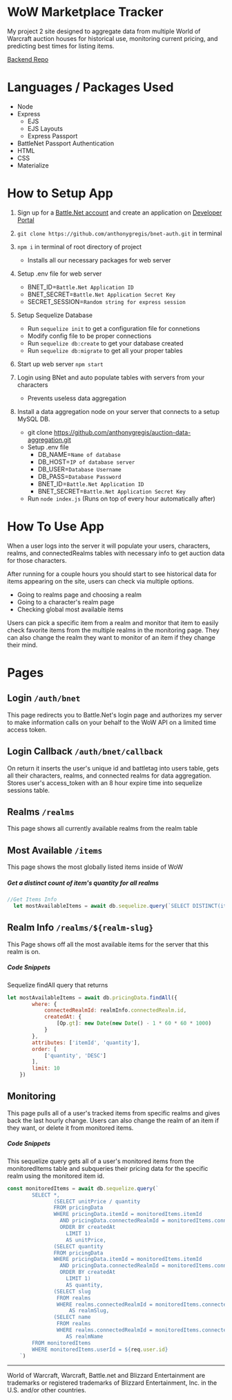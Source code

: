 # WoW Marketplace Tracker

My project 2 site designed to aggregate data from multiple World of Warcraft auction houses for historical use, monitoring current pricing, and predicting best times for listing items.

[Backend Repo](https://github.com/anthonygregis/auction-data-aggregation)

# Languages / Packages Used
- Node
- Express 
    - EJS
    - EJS Layouts
    - Express Passport
- BattleNet Passport Authentication
- HTML
- CSS
- Materialize

# How to Setup App

1. Sign up for a [Battle.Net account](https://us.battle.net/account/creation/flow/heal-up-full) and create an application on [Developer Portal](https://develop.battle.net/)

2. `git clone https://github.com/anthonygregis/bnet-auth.git` in terminal

3. `npm i` in terminal of root directory of project
    - Installs all our necessary packages for web server
    
4. Setup .env file for web server
    - BNET_ID=`Battle.Net Application ID`
    - BNET_SECRET=`Battle.Net Application Secret Key`
    - SECRET_SESSION=`Random string for express session`
    
5. Setup Sequelize Database
    - Run `sequelize init` to get a configuration file for connetions
    - Modify config file to be proper connections
    - Run `sequelize db:create` to get your database created
    - Run `sequelize db:migrate` to get all your proper tables
    
6. Start up web server `npm start`

7. Login using BNet and auto populate tables with servers from your characters
    - Prevents useless data aggregation

8. Install a data aggregation node on your server that connects to a setup MySQL DB.
    - git clone https://github.com/anthonygregis/auction-data-aggregation.git
    - Setup .env file
        - DB_NAME=`Name of database`
        - DB_HOST=`IP of database server`
        - DB_USER=`Database Username`
        - DB_PASS=`Database Password`
        - BNET_ID=`Battle.Net Application ID`
        - BNET_SECRET=`Battle.Net Application Secret Key`
    - Run `node index.js` (Runs on top of every hour automatically after)
    
# How To Use App

When a user logs into the server it will populate your users, characters, realms, and connectedRealms tables with necessary info to get auction data for those characters.

After running for a couple hours you should start to see historical data for items appearing on the site, users can check via multiple options.
- Going to realms page and choosing a realm
- Going to a character's realm page
- Checking global most available items

Users can pick a specific item from a realm and monitor that item to easily check favorite items from the multiple realms in the monitoring page.
They can also change the realm they want to monitor of an item if they change their mind.

# Pages

## Login `/auth/bnet`

This page redirects you to Battle.Net's login page and authorizes my server to make information calls on your behalf to the WoW API on a limited time access token.

## Login Callback `/auth/bnet/callback`

On return it inserts the user's unique id and battletag into users table, gets all their characters, realms, and connected realms for data aggregation.
Stores user's access_token with an 8 hour expire time into sequelize sessions table.

## Realms `/realms`

This page shows all currently available realms from the realm table

## Most Available `/items`

This page shows the most globally listed items inside of WoW

##### Get a distinct count of item's quantity for all realms
```javascript
//Get Items Info
  let mostAvailableItems = await db.sequelize.query(`SELECT DISTINCT(itemId), COUNT(quantity) 'totalQuantity' FROM pricingData GROUP BY itemId ORDER BY 'totalQuantity' LIMIT 40`, { type: QueryTypes.SELECT })
```

## Realm Info `/realms/${realm-slug}`

This Page shows off all the most available items for the server that this realm is on.

##### Code Snippets

Sequelize findAll query that returns 

```javascript
let mostAvailableItems = await db.pricingData.findAll({
        where: {
            connectedRealmId: realmInfo.connectedRealm.id,
            createdAt: {
                [Op.gt]: new Date(new Date() - 1 * 60 * 60 * 1000)
            }
        },
        attributes: ['itemId', 'quantity'],
        order: [
            ['quantity', 'DESC']
        ],
        limit: 10
    })
```

## Monitoring 

This page pulls all of a user's tracked items from specific realms and gives back the last hourly change.
Users can also change the realm of an item if they want, or delete it from monitored items.

##### Code Snippets

This sequelize query gets all of a user's monitored items from the monitoredItems table and subqueries their pricing data for the specific realm using the monitored item id.

```javascript
const monitoredItems = await db.sequelize.query(`
        SELECT *,
               (SELECT unitPrice / quantity
               FROM pricingData 
               WHERE pricingData.itemId = monitoredItems.itemId 
                 AND pricingData.connectedRealmId = monitoredItems.connectedRealmId
                 ORDER BY createdAt
                   LIMIT 1)
                   AS unitPrice,
               (SELECT quantity 
               FROM pricingData
               WHERE pricingData.itemId = monitoredItems.itemId 
                 AND pricingData.connectedRealmId = monitoredItems.connectedRealmId
                 ORDER BY createdAt
                   LIMIT 1) 
                   AS quantity,
               (SELECT slug
                FROM realms
                WHERE realms.connectedRealmId = monitoredItems.connectedRealmId)
                    AS realmSlug,
               (SELECT name
                FROM realms
                WHERE realms.connectedRealmId = monitoredItems.connectedRealmId)
                   AS realmName
        FROM monitoredItems
        WHERE monitoredItems.userId = ${req.user.id}
    `)
```

---

World of Warcraft, Warcraft, Battle.net and Blizzard Entertainment are trademarks or registered trademarks of Blizzard Entertainment, Inc. in the U.S. and/or other countries.
